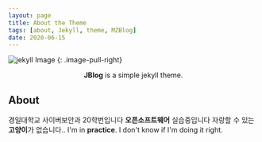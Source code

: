 ```yaml
---
layout: page
title: About the Theme
tags: [about, Jekyll, theme, MZBlog]
date: 2020-06-15
---
```


![jekyll Image](https://66.media.tumblr.com/160caa9c66fcb7d7f81201dd3b53d253/f3924d9537739318-58/s400x600/5839653f17eecc1bd6ef09dd702335428d65faaf.jpg)
{: .image-pull-right}


<center><b>JBlog</b> is a simple jekyll theme.</center>

## About

경일대학교 사이버보안과 20학번입니다
**오픈소프트웨어** 실습중입니다
자랑할 수 있는 **고양이**가 없습니다.. 
I'm in **practice**. I don't know if I'm doing it right.



